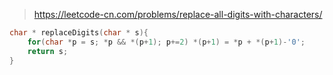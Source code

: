 > https://leetcode-cn.com/problems/replace-all-digits-with-characters/

``` c
char * replaceDigits(char * s){
    for(char *p = s; *p && *(p+1); p+=2) *(p+1) = *p + *(p+1)-'0';
    return s;
}
```